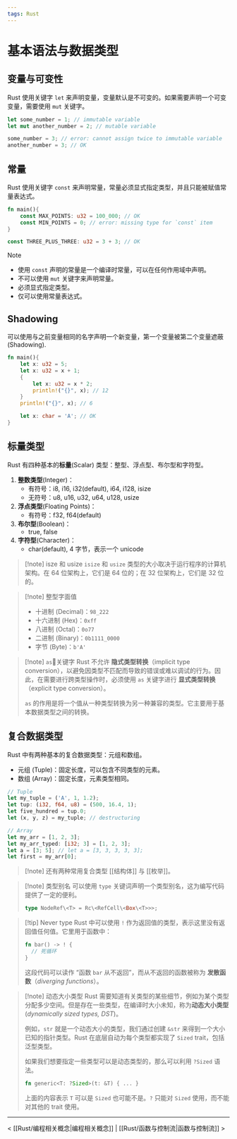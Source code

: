 ```yaml
---
tags: Rust
---
```


# 基本语法与数据类型

## 变量与可变性

Rust 使用关键字 `let` 来声明变量，变量默认是不可变的。如果需要声明一个可变变量，需要使用 `mut` 关键字。

```Rust
let some_number = 1; // immutable variable
let mut another_number = 2; // mutable variable

some_number = 3; // error: cannot assign twice to immutable variable
another_number = 3; // OK
```

## 常量

Rust 使用关键字 `const` 来声明常量，常量必须显式指定类型，并且只能被赋值常量表达式。

```Rust
fn main(){
    const MAX_POINTS: u32 = 100_000; // OK
    const MIN_POINTS = 0; // error: missing type for `const` item
}

const THREE_PLUS_THREE: u32 = 3 + 3; // OK
```

> [!note]
> - 使用 `const` 声明的常量是一个编译时常量，可以在任何作用域中声明。
> - 不可以使用 `mut` 关键字来声明常量。
> - 必须显式指定类型。
> - 仅可以使用常量表达式。

## Shadowing

可以使用与之前变量相同的名字声明一个新变量，第一个变量被第二个变量遮蔽 (Shadowing).

```Rust
fn main(){
    let x: u32 = 5;
    let x: u32 = x + 1;
    {
        let x: u32 = x * 2;
        println!("{}", x); // 12
    }
    println!("{}", x); // 6

    let x: char = 'A'; // OK
}
```

## 标量类型

Rust 有四种基本的**标量**(Scalar) 类型：整型、浮点型、布尔型和字符型。
1. **整数类型**(Integer)：
    - 有符号：i8, i16, i32(default), i64, i128, isize
    - 无符号：u8, u16, u32, u64, u128, usize
2. **浮点类型**(Floating Points)：
    - 有符号：f32, f64(default)
3. **布尔型**(Boolean)：
    - true, false
4. **字符型**(Character)：
    - char(default), 4 字节，表示一个 unicode

> [!note] isze 和 usize
> `isize` 和 `usize` 类型的大小取决于运行程序的计算机架构。在 64 位架构上，它们是 64 位的；在 32 位架构上，它们是 32 位的。

> [!note] 整型字面值
> - 十进制 (Decimal)：`98_222`
> - 十六进制 (Hex)：`0xff`
> - 八进制 (Octal)：`0o77`
> - 二进制 (Binary)：`0b1111_0000`
> - 字节 (Byte)：`b'A'`

> [!note] `as`关键字
> Rust 不允许 **隐式类型转换**（implicit type conversion），以避免因类型不匹配而导致的错误或难以调试的行为。因此，在需要进行跨类型操作时，必须使用 `as` 关键字进行 **显式类型转换**（explicit type conversion）。
>
> `as` 的作用是将一个值从一种类型转换为另一种兼容的类型。它主要用于基本数据类型之间的转换。

## 复合数据类型

Rust 中有两种基本的复合数据类型：元组和数组。
- 元组 (Tuple)：固定长度，可以包含不同类型的元素。
- 数组 (Array)：固定长度，元素类型相同。

```Rust
// Tuple
let my_tuple = ('A', 1, 1.2);
let tup: (i32, f64, u8) = (500, 16.4, 1);
let five_hundred = tup.0;
let (x, y, z) = my_tuple; // destructuring

// Array
let my_arr = [1, 2, 3];
let my_arr_typed: [i32; 3] = [1, 2, 3];
let a = [3; 5]; // let a = [3, 3, 3, 3, 3];
let first = my_arr[0];
```

> [!note] 还有两种常用复合类型 [[结构体]] 与 [[枚举]]。

> [!note] 类型别名
> 可以使用 `type` 关键词声明一个类型别名，这为编写代码提供了一定的便利。
> ```rust
> type NodeRef\<T> = Rc\<RefCell\<Box\<T>>>;
> ```

> [!tip] Never type
> Rust 中可以使用 `!` 作为返回值的类型，表示这里没有返回值任何值。它里用于函数中：
> ```rust
> fn bar() -> ! {
> 	// 死循环
> }
> ```
> 这段代码可以读作 “函数 `bar` 从不返回”，而从不返回的函数被称为 **发散函数**（*diverging functions*）。

> [!note] 动态大小类型
> Rust 需要知道有关类型的某些细节，例如为某个类型分配多少空间。但是存在一些类型，在编译时大小未知，称为**动态大小类型** (*dynamically sized types, DST*)。
>
> 例如，`str` 就是一个动态大小的类型，我们通过创建 `&str` 来得到一个大小已知的指针类型。Rust 在底层自动为每个类型都实现了 `Sized` trait，包括泛型类型。
>
> 如果我们想要指定一些类型可以是动态类型的，那么可以利用 `?Sized` 语法。
> ```rust
> fn generic<T: ?Sized>(t: &T) { ... }
> ```
> 上面的内容表示 `T` 可以是 `Sized` 也可能不是。`?` 只能对 `Sized` 使用，而不能对其他的 trait 使用。

---

< [[Rust/编程相关概念|编程相关概念]] | [[Rust/函数与控制流|函数与控制流]] >
